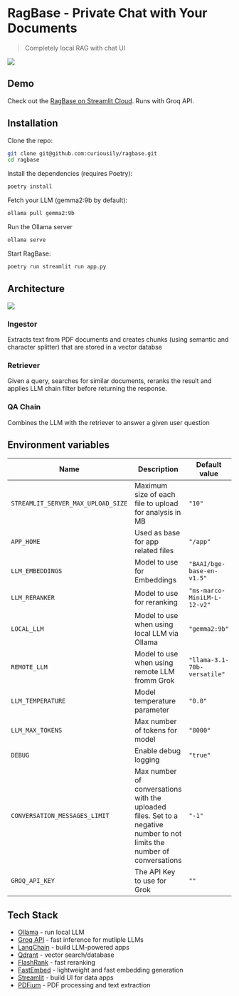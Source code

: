 # RagBase - Private Chat with Your Documents

> Completely local RAG with chat UI

<a href="https://www.mlexpert.io/bootcamp" target="_blank">
  <img src="https://raw.githubusercontent.com/curiousily/ragbase/master/.github/ui.png">
</a>

## Demo

Check out the [RagBase on Streamlit Cloud](https://ragbase.streamlit.app/). Runs with Groq API.

## Installation

Clone the repo:

```sh
git clone git@github.com:curiousily/ragbase.git
cd ragbase
```

Install the dependencies (requires Poetry):

```sh
poetry install
```

Fetch your LLM (gemma2:9b by default):

```sh
ollama pull gemma2:9b
```

Run the Ollama server

```sh
ollama serve
```

Start RagBase:

```sh
poetry run streamlit run app.py
```

## Architecture

<a href="https://www.mlexpert.io/bootcamp" target="_blank">
  <img src="https://raw.githubusercontent.com/curiousily/ragbase/master/.github/architecture.png">
</a>

### Ingestor

Extracts text from PDF documents and creates chunks (using semantic and character splitter) that are stored in a vector databse

### Retriever

Given a query, searches for similar documents, reranks the result and applies LLM chain filter before returning the response.

### QA Chain

Combines the LLM with the retriever to answer a given user question

## Environment variables
| Name | Description | Default value |
| ---- |------------ | --------------|
| `STREAMLIT_SERVER_MAX_UPLOAD_SIZE` | Maximum size of each file to upload for analysis in MB | `"10"` |
| `APP_HOME` | Used as base for app related files | `"/app"` |
| `LLM_EMBEDDINGS` | Model to use for Embeddings | `"BAAI/bge-base-en-v1.5"` |
| `LLM_RERANKER` | Model to use for reranking | `"ms-marco-MiniLM-L-12-v2"` |
| `LOCAL_LLM` | Model to use when using local LLM via Ollama | `"gemma2:9b"` |
| `REMOTE_LLM` | Model to use when using remote LLM fromm Grok | `"llama-3.1-70b-versatile"` |
| `LLM_TEMPERATURE` | Model temperature parameter | `"0.0"` |
| `LLM_MAX_TOKENS` | Max number of tokens for model | `"8000"` |
| `DEBUG` | Enable debug logging | `"true"` |
| `CONVERSATION_MESSAGES_LIMIT` | Max number of conversations with the uploaded files. Set to a negative number to not limits the number of conversations | `"-1"` |
| `GROQ_API_KEY` | The API Key to use for Grok | `""` |

## Tech Stack

- [Ollama](https://ollama.com/) - run local LLM
- [Groq API](https://groq.com/) - fast inference for mutliple LLMs
- [LangChain](https://www.langchain.com/) - build LLM-powered apps
- [Qdrant](https://qdrant.tech/) - vector search/database
- [FlashRank](https://github.com/PrithivirajDamodaran/FlashRank) - fast reranking
- [FastEmbed](https://qdrant.github.io/fastembed/) - lightweight and fast embedding generation
- [Streamlit](https://streamlit.io/) - build UI for data apps
- [PDFium](https://pdfium.googlesource.com/pdfium/) - PDF processing and text extraction
